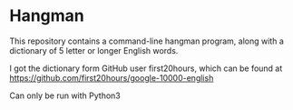 Hangman
==================

This repository contains a command-line hangman program, along with
a dictionary of 5 letter or longer English words.

I got the dictionary form GitHub user first20hours, which can be found at
https://github.com/first20hours/google-10000-english

Can only be run with Python3
